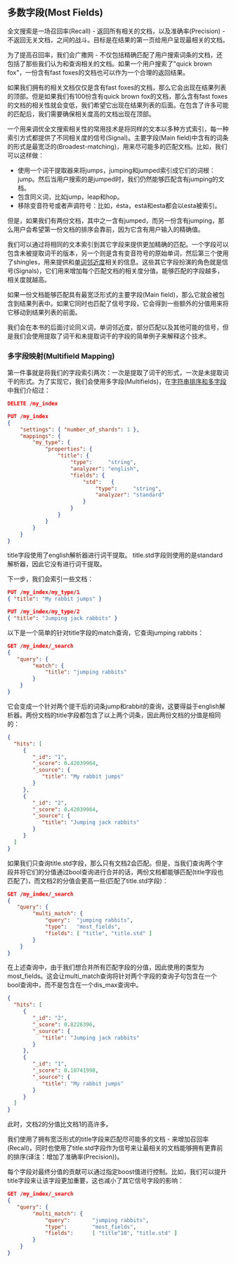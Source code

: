 ## 多数字段(Most Fields) ##

全文搜索是一场召回率(Recall) - 返回所有相关的文档，以及准确率(Precision) - 不返回无关文档，之间的战斗。目标是在结果的第一页给用户呈现最相关的文档。

为了提高召回率，我们会广撒网 - 不仅包括精确匹配了用户搜索词条的文档，还包括了那些我们认为和查询相关的文档。如果一个用户搜索了"quick brown fox"，一份含有fast foxes的文档也可以作为一个合理的返回结果。

如果我们拥有的相关文档仅仅是含有fast foxes的文档，那么它会出现在结果列表的顶部。但是如果我们有100份含有quick brown fox的文档，那么含有fast foxes的文档的相关性就会变低，我们希望它出现在结果列表的后面。在包含了许多可能的匹配后，我们需要确保相关度高的文档出现在顶部。

一个用来调优全文搜索相关性的常用技术是将同样的文本以多种方式索引，每一种索引方式都提供了不同相关度的信号(Signal)。主要字段(Main field)中含有的词条的形式是最宽泛的(Broadest-matching)，用来尽可能多的匹配文档。比如，我们可以这样做：

- 使用一个词干提取器来将jumps，jumping和jumped索引成它们的词根：jump。然后当用户搜索的是jumped时，我们仍然能够匹配含有jumping的文档。
- 包含同义词，比如jump，leap和hop。
- 移除变音符号或者声调符号：比如，ésta，está和esta都会以esta被索引。

但是，如果我们有两份文档，其中之一含有jumped，而另一份含有jumping，那么用户会希望第一份文档的排序会靠前，因为它含有用户输入的精确值。

我们可以通过将相同的文本索引到其它字段来提供更加精确的匹配。一个字段可以包含未被提取词干的版本，另一个则是含有变音符号的原始单词，然后第三个使用了shingles，用来提供和[单词邻近度](http://www.elasticsearch.org/guide/en/elasticsearch/guide/current/proximity-matching.html)相关的信息。这些其它字段扮演的角色就是信号(Signals)，它们用来增加每个匹配文档的相关度分值。能够匹配的字段越多，相关度就越高。

如果一份文档能够匹配具有最宽泛形式的主要字段(Main field)，那么它就会被包含到结果列表中。如果它同时也匹配了信号字段，它会得到一些额外的分值用来将它移动到结果列表的前面。

我们会在本书的后面讨论同义词，单词邻近度，部分匹配以及其他可能的信号，但是我们会使用提取了词干和未提取词干的字段的简单例子来解释这个技术。

### 多字段映射(Multifield Mapping) ###

第一件事就是将我们的字段索引两次：一次是提取了词干的形式，一次是未提取词干的形式。为了实现它，我们会使用多字段(Multifields)，在[字符串排序和多字段](http://www.elasticsearch.org/guide/en/elasticsearch/guide/current/multi-fields.html)中我们介绍过：

```json
DELETE /my_index

PUT /my_index
{
    "settings": { "number_of_shards": 1 }, 
    "mappings": {
        "my_type": {
            "properties": {
                "title": { 
                    "type":     "string",
                    "analyzer": "english",
                    "fields": {
                        "std":   { 
                            "type":     "string",
                            "analyzer": "standard"
                        }
                    }
                }
            }
        }
    }
}
```

title字段使用了english解析器进行词干提取。
title.std字段则使用的是standard解析器，因此它没有进行词干提取。

下一步，我们会索引一些文档：

```json
PUT /my_index/my_type/1
{ "title": "My rabbit jumps" }

PUT /my_index/my_type/2
{ "title": "Jumping jack rabbits" }
```

以下是一个简单的针对title字段的match查询，它查询jumping rabbits：

```json
GET /my_index/_search
{
   "query": {
        "match": {
            "title": "jumping rabbits"
        }
    }
}
```

它会变成一个针对两个提干后的词条jump和rabbit的查询，这要得益于english解析器。两份文档的title字段都包含了以上两个词条，因此两份文档的分值是相同的：

```json
{
  "hits": [
     {
        "_id": "1",
        "_score": 0.42039964,
        "_source": {
           "title": "My rabbit jumps"
        }
     },
     {
        "_id": "2",
        "_score": 0.42039964,
        "_source": {
           "title": "Jumping jack rabbits"
        }
     }
  ]
}
```

如果我们只查询title.std字段，那么只有文档2会匹配。但是，当我们查询两个字段并将它们的分值通过bool查询进行合并的话，两份文档都能够匹配(title字段也匹配了)，而文档2的分值会更高一些(匹配了title.std字段)：

```json
GET /my_index/_search
{
   "query": {
        "multi_match": {
            "query":  "jumping rabbits",
            "type":   "most_fields", 
            "fields": [ "title", "title.std" ]
        }
    }
}
```

在上述查询中，由于我们想合并所有匹配字段的分值，因此使用的类型为most_fields。这会让multi_match查询将针对两个字段的查询子句包含在一个bool查询中，而不是包含在一个dis_max查询中。

```json
{
  "hits": [
     {
        "_id": "2",
        "_score": 0.8226396, 
        "_source": {
           "title": "Jumping jack rabbits"
        }
     },
     {
        "_id": "1",
        "_score": 0.10741998, 
        "_source": {
           "title": "My rabbit jumps"
        }
     }
  ]
}
```

此时，文档2的分值比文档1的高许多。

我们使用了拥有宽泛形式的title字段来匹配尽可能多的文档 - 来增加召回率(Recall)，同时也使用了title.std字段作为信号来让最相关的文档能够拥有更靠前的排序(译注：增加了准确率(Precision))。

每个字段对最终分值的贡献可以通过指定boost值进行控制。比如，我们可以提升title字段来让该字段更加重要，这也减小了其它信号字段的影响：

```json
GET /my_index/_search
{
   "query": {
        "multi_match": {
            "query":       "jumping rabbits",
            "type":        "most_fields",
            "fields":      [ "title^10", "title.std" ] 
        }
    }
}
```






